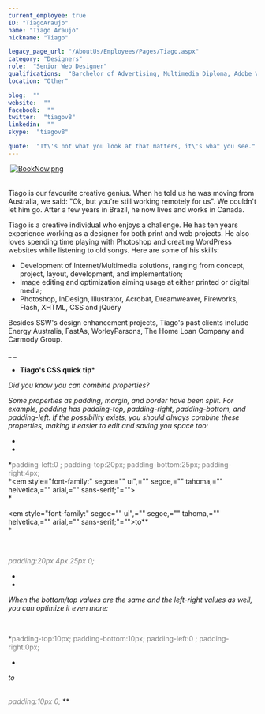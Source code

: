```yaml
---
current_employee: true
ID: "TiagoAraujo"
name: "Tiago Araujo"
nickname: "Tiago"

legacy_page_url: "/AboutUs/Employees/Pages/Tiago.aspx"
category: "Designers"
role:  "Senior Web Designer"
qualifications:  "Barchelor of Advertising, Multimedia Diploma, Adobe Web Softwares Certificate, Desktop Publish Certificate, Photography Certificate"
location: "Other"

blog:  ""
website:  ""
facebook:  ""
twitter:  "tiagov8"
linkedin:  ""
skype:  "tiagov8"

quote:  "It\'s not what you look at that matters, it\'s what you see."
---
```


​ [![BookNow.png](/Images/Bio/BookNow.png)](http://veethere.com/With/TiagoAraujo) <span style="line-height:18px;">   
</span>​

Tiago is our favourite creative genius. When he told us he was moving from Australia, we said: "Ok, but you're still working remotely for us". We couldn't let him go. After a few years in Brazil, he now lives and works in Canada.  

Tiago is a creative individual who enjoys a challenge. He has ten years experience working as a designer for both print and web projects. He also loves spending time playing with Photoshop and creating WordPress websites while listening to old songs. Here are some of his skills:

*   Development of Internet/Multimedia solutions, ranging from concept, project, layout, development, and implementation;
*   Image editing and optimization aiming usage at either printed or digital media;
*   Photoshop, InDesign, Illustrator, Acrobat, Dreamweaver, Fireworks, Flash, XHTML, CSS and jQuery

Besides SSW's design enhancement projects, Tiago's past clients include Energy Australia, FastAs, WorleyParsons, The Home Loan Company and Carmody Group.

_ _

 * **Tiago's CSS quick tip***

 *Did you know you can combine properties?*

 *Some properties as padding, margin, and border have been split. For example, padding has padding-top, padding-right, padding-bottom, and padding-left. If the possibility exists, you should always combine these properties, making it easier to edit and saving you space too:*

*  
*

*<font color="#808080">padding-left:0 ;  padding-top:20px;  padding-bottom:25px;  padding-right:4px;</font>  
*<em style="font-family:" segoe="" ui",="" segoe,="" tahoma,="" helvetica,="" arial,="" sans-serif;"="">  
*</em>

<em style="font-family:" segoe="" ui",="" segoe,="" tahoma,="" helvetica,="" arial,="" sans-serif;"="">to**  
*</em>

*<font color="#808080">  
</font>*

*<font color="#808080">padding:20px 4px 25px 0;</font>*

*  
*

 *When the bottom/top values are the same and the left-right values as well, you can optimize it even more:*<span style="line-height:18px;"></span>

*<font color="#808080">  
</font>*

*<font color="#808080">padding-top:10px;  padding-bottom:10px;  padding-left:0 ;  padding-right:0px;</font>  

*

*to  
<font color="#808080">  
</font>*

*<font color="#808080">padding:10px 0;</font>*
 ** 
